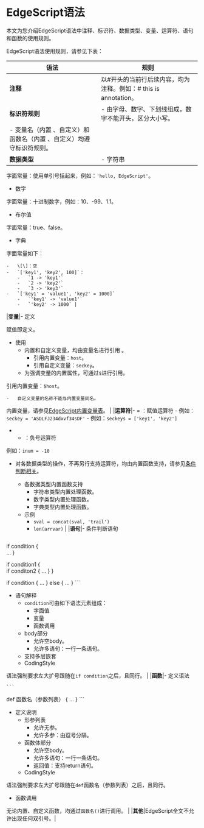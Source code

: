 # EdgeScript语法

本文为您介绍EdgeScript语法中注释、标识符、数据类型、变量、运算符、语句和函数的使用规则。

EdgeScript语法使用规则，请参见下表：

|语法|规则|
|--|--|
|**注释**|以\#开头的当前行后续内容，均为注释。例如：\# this is annotation。|
|**标识符规则**|-   由字母、数字、下划线组成，数字不能开头，区分大小写。
-   变量名（内置 、自定义）和函数名（内置 、自定义）均遵守标识符规则。 |
|**数据类型**|-   字符串

字面常量：使用单引号括起来，例如：`'hello, EdgeScript'`。

-   数字

字面常量：十进制数字，例如：10、-99、1.1。

-   布尔值

字面常量：true、false。

-   字典

字面常量如下：

    -   \[\]：空
    -   `['key1', 'key2', 100]`：
        -   `1 -> 'key1'`
        -   `2 -> 'key2'`
        -   `3 -> 'key3'`
    -   `['key1' = 'value1', 'key2' = 1000]`
        -   `'key1' -> 'value1'`
        -   `'key2' -> 1000` |
|**变量**|-   定义

赋值即定义。

-   使用
    -   内置和自定义变量，均由变量名进行引用 。
        -   引用内置变量：`host`。
        -   引用自定义变量：`seckey`。
    -   为强调变量的内置属性，可通过`$`进行引用。

引用内置变量：`$host`。

    -   自定义变量的名称不能与内置变量同名。

内置变量，请参见[EdgeScript内置变量表](/intl.zh-CN/边缘脚本/EdgeScript内置变量表.md)。 |
|**运算符**|-   = ：赋值运算符
    -   例如：`seckey = 'ASDLFJ234dxvf34sDF'`
    -   例如：`seckeys = ['key1', 'key2']`
-   - ：负号运算符

例如：`inum = -10`

-   对各数据类型的操作，不再另行支持运算符，均由内置函数支持，请参见[条件判断相关](/intl.zh-CN/边缘脚本/EdgeScript内置函数库/条件判断相关.md)。
    -   各数据类型内置函数支持
        -   字符串类型内置处理函数。
        -   数字类型内置处理函数。
        -   字典类型内置处理函数。
    -   示例
        -   `sval = concat(sval, 'trail')`
        -   `len(arrvar)` |
|**语句**|-   条件判断语句

    ```
if condition {   
   ...
}

if condition1 {   
   if conditon2 {
        ...
   }
}

if condition {
   ...
} else {
   ...
}
    ```

-   语句解释
    -   `condition`可由如下语法元素组成：
        -   字面值
        -   变量
        -   函数调用
    -   body部分
        -   允许空body。
        -   允许多语句：一行一条语句。
    -   支持多层嵌套
    -   CodingStyle

语法强制要求左大扩号跟随在`if condition`之后，且同行。 |
|**函数**|-   定义语法

    ```
def 函数名（参数列表） {
   ...
}
    ```

-   定义说明
    -   形参列表
        -   允许无参。
        -   允许多参：由逗号分隔。
    -   函数体部分
        -   允许空body。
        -   允许多语句：一行一条语句。
        -   返回值：支持return语句。
    -   CodingStyle

语法强制要求左大扩号跟随在`def`函数名（参数列表）之后，且同行。

-   函数调用

无论内置、自定义函数，均通过`函数名()`进行调用。 |
|**其他**|EdgeScript全文不允许出现任何双引号。|


